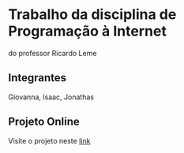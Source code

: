 # Trabalho da disciplina de Programação à Internet 
do professor Ricardo Leme
## Integrantes 
Giovanna, Isaac, Jonathas
## Projeto Online
Visite o projeto neste [link](https://isaactoledo.github.io/clave_5_pi//)
